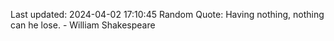 Last updated: 2024-04-02 17:10:45
Random Quote: Having nothing, nothing can he lose. - William Shakespeare